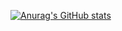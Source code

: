 
[![Anurag's GitHub stats](https://github-readme-stats.vercel.app/api?username=pablovns)](https://github.com/anuraghazra/github-readme-stats)
